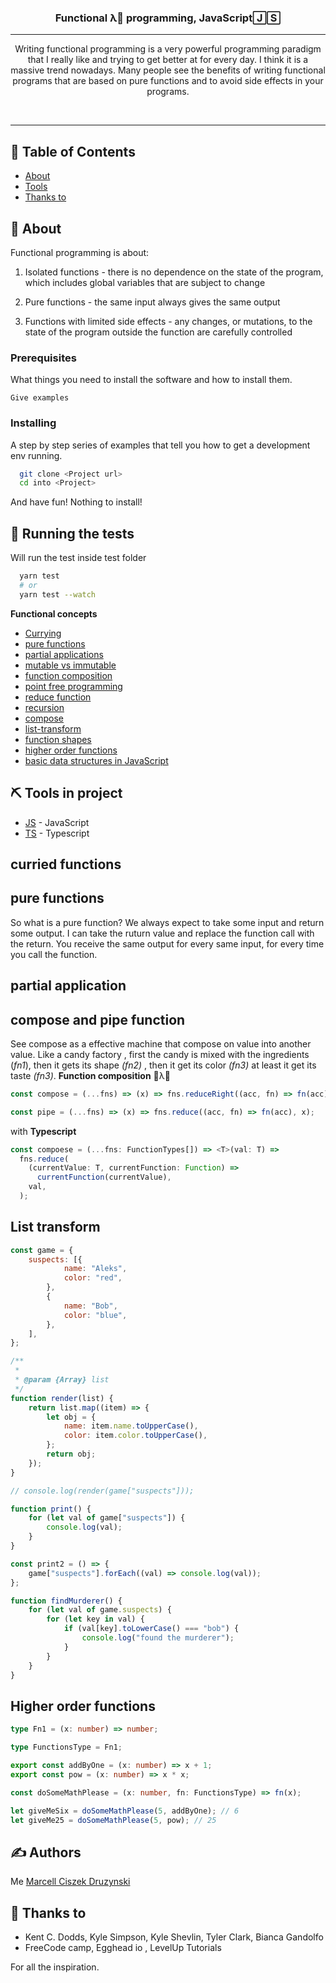 <p align="center" <img width=200px height=200px src="https://cdn0.iconfinder.com/data/icons/glyphpack/60/function-128.png" alt="Project logo">
</p>

<h3 align="center">Functional λ💎 programming, JavaScript🄹🅂</h3>

<div align="center">

</div>

---

<p align="center">
Writing functional programming is a very powerful programming paradigm that I really like and trying to get better at for every day. I think it is a massive trend nowadays. Many people see the benefits of writing functional programs that are based on pure functions and to avoid side effects in your programs.
</p>
<br>
<hr>

## 📝 Table of Contents

* [About](#about)
* [Tools](#built_using)
* [Thanks to](#acknowledgement)

## 🧐 About <a name = "about"></a>

Functional programming is about:

1. Isolated functions - there is no dependence on the state of the program, which includes global variables that are subject to change

2. Pure functions - the same input always gives the same output

3. Functions with limited side effects - any changes, or mutations, to the state of the program outside the function are carefully controlled

### Prerequisites

What things you need to install the software and how to install them.

``` 
Give examples
```

### Installing

A step by step series of examples that tell you how to get a development env running.

``` sh
  git clone <Project url>
  cd into <Project>

```

And have fun!
Nothing to install!

## 🔧 Running the tests <a name = "tests"></a>

Will run the test inside test folder

``` bash
  yarn test
  # or
  yarn test --watch
```

**Functional concepts**

* [Currying](#curry)
* [pure functions](#pf)
* [partial applications](#pa)
* [mutable vs immutable](#mi)
* [function composition](#fc)
* [point free programming](#pfp)
* [reduce function](#rf)
* [recursion](#rcc)
* [compose](#compose)
* [list-transform](#**list-transform**)
* [function shapes](#shapes)
* [higher order functions](#hof)
* [basic data structures in JavaScript](#bdij)

## ⛏️ Tools in project <a name = "built_using"></a>

* [JS](https://developer.mozilla.org/en-US/) - JavaScript
* [TS](https://www.typescriptlang.org/) - Typescript

## curried functions <a name = "curry"></a>

## pure functions <a name = "pf"></a>

So what is a pure function?
We always expect to take some input and return some output.
I can take the ruturn value and replace the function call with the return.
You receive the same output for every same input, for every time you call the function.

## partial application <a name = "ps"></a>

## compose and pipe function <a name = "compose"></a>

See compose as a effective machine that compose on value into another value.
Like a candy factory , first the candy is mixed with the ingredients (*fn1*), 
then it gets its shape *(fn2)* , then it get its color *(fn3)* at least it get its taste *(fn3)*. **Function composition** 🚀λ🤩

``` js
const compose = (...fns) => (x) => fns.reduceRight((acc, fn) => fn(acc), x);

const pipe = (...fns) => (x) => fns.reduce((acc, fn) => fn(acc), x);
```

with **Typescript**

``` ts
const compoese = (...fns: FunctionTypes[]) => <T>(val: T) =>
  fns.reduce(
    (currentValue: T, currentFunction: Function) =>
      currentFunction(currentValue),
    val,
  );

```

## List transform <a name = "list-transform"></a>

``` js
const game = {
    suspects: [{
            name: "Aleks",
            color: "red",
        },
        {
            name: "Bob",
            color: "blue",
        },
    ],
};

/**
 *
 * @param {Array} list
 */
function render(list) {
    return list.map((item) => {
        let obj = {
            name: item.name.toUpperCase(),
            color: item.color.toUpperCase(),
        };
        return obj;
    });
}

// console.log(render(game["suspects"]));

function print() {
    for (let val of game["suspects"]) {
        console.log(val);
    }
}

const print2 = () => {
    game["suspects"].forEach((val) => console.log(val));
};

function findMurderer() {
    for (let val of game.suspects) {
        for (let key in val) {
            if (val[key].toLowerCase() === "bob") {
                console.log("found the murderer");
            }
        }
    }
}
```

## Higher order functions <a name = "hof"></a>

``` ts
type Fn1 = (x: number) => number;

type FunctionsType = Fn1;

export const addByOne = (x: number) => x + 1;
export const pow = (x: number) => x * x;

const doSomeMathPlease = (x: number, fn: FunctionsType) => fn(x);

let giveMeSix = doSomeMathPlease(5, addByOne); // 6
let giveMe25 = doSomeMathPlease(5, pow); // 25
```

## ✍️ Authors <a name = "authors"></a>

Me [Marcell Ciszek Druzynski](#)

## 🎉 Thanks to <a name = "acknowledgement"></a>

* Kent C. Dodds, Kyle Simpson, Kyle Shevlin, Tyler Clark, Bianca Gandolfo
* FreeCode camp, Egghead io , LevelUp Tutorials

For all the inspiration.
